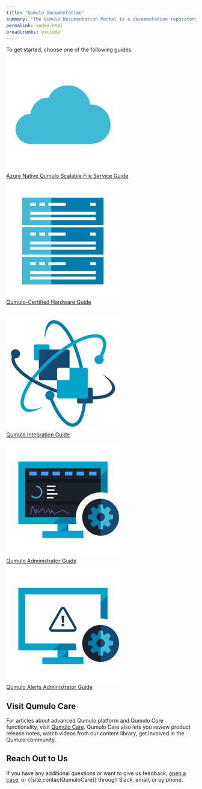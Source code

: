 ```yaml
---
title: "Qumulo Documentation"
summary: "The Qumulo Documentation Portal is a documentation repository that uses <a href='https://www.writethedocs.org/guide/docs-as-code/'>docs-as-code principles</a> and contains information and guidance about Qumulo-certified hardware platforms, Qumulo in the cloud, and Qumulo Core functionality and configuration, and Qumulo Alerts administration."
permalink: index.html
breadcrumbs: exclude
---
```


<style>#toc{display:none;}</style>

To get started, choose one of the following guides.

<div class="landing-page-buttons">
  <span class="guide-button"><a class="multilink" href="azure-guide/"><img src="images/azure-guide.png" alt="Azure Native Qumulo Scalable File Service Guide" class="landing-page-icon"><br>Azure Native Qumulo Scalable File Service Guide</a></span>

  <span class="guide-button"><a class="multilink" href="hardware-guide/"><img src="images/hardware-guide.png" alt="Qumulo-Certified Hardware Guide" class="landing-page-icon"><br>Qumulo-Certified Hardware Guide<br><br></a></span>

  <span class="guide-button"><a class="multilink" href="integration-guide/"><img src="images/qumulo-integration-guide.png" alt="Qumulo Integration Guide" class="landing-page-icon"><br>Qumulo Integration&nbsp;Guide</a></span>

  <span class="guide-button"><a class="multilink" href="administrator-guide/"><img src="images/administrator-guide.png" alt="Qumulo Administrator Guide" class="landing-page-icon"><br>Qumulo Administrator&nbsp;Guide</a></span>

  <span class="guide-button"><a class="multilink" href="qumulo-alerts-guide/"><img src="images/qumulo-alerts-guide.png" alt="Qumulo Alerts Administrator Guide" class="landing-page-icon"><br>Qumulo Alerts Administrator&nbsp;Guide</a></span>
</div>

## Visit Qumulo Care
For articles about advanced Qumulo platform and Qumulo Core functionality, visit [Qumulo Care](https://care.qumulo.com/hc/en-us). Qumulo Care also lets you review product release notes, watch videos from our content library, get involved in the Qumulo community.

## Reach Out to Us
If you have any additional questions or want to give us feedback, [open a case](https://care.qumulo.com/hc/en-us/requests/new), or {{site.contactQumuloCare}} through Slack, email, or by phone.
